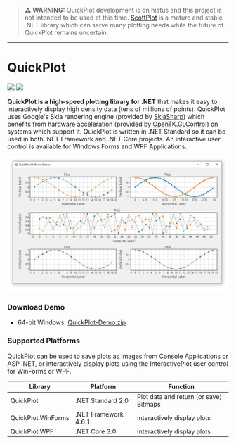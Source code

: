 > **⚠️ WARNING:** QuickPlot development is on hiatus and this project is not intended to be used at this time. [ScottPlot](https://github.com/swharden/ScottPlot) is a mature and stable .NET library which can serve many plotting needs while the future of QuickPlot remains uncertain.

---

# QuickPlot

[![](https://img.shields.io/azure-devops/build/swharden/swharden/1?label=Build&logo=azure%20pipelines)](https://dev.azure.com/swharden/swharden/_build/latest?definitionId=1&branchName=master)
[![](https://img.shields.io/azure-devops/tests/swharden/swharden/1?label=Tests&logo=azure%20pipelines)](https://dev.azure.com/swharden/swharden/_build/latest?definitionId=1&branchName=master)

**QuickPlot is a high-speed plotting library for .NET** that makes it easy to interactively display high density data (tens of millions of points). QuickPlot uses Google's Skia rendering engine (provided by [SkiaSharp](https://www.nuget.org/packages/SkiaSharp/)) which benefits from hardware acceleration (provided by [OpenTK.GLControl](https://www.nuget.org/packages/OpenTK.GLControl/)) on systems which support it. QuickPlot is written in .NET Standard so it can be used in both .NET Framework and .NET Core projects. An interactive user control is available for Windows Forms and WPF Applications. 

![](dev/screenshot.jpg)

### Download Demo
  * 64-bit Windows: [QuickPlot-Demo.zip](demos/QuickPlot-Demo.zip)

### Supported Platforms

QuickPlot can be used to save plots as images from Console Applications or ASP .NET, or interactively display plots using the InteractivePlot user control for WinForms or WPF.

Library | Platform | Function
---|---|---
QuickPlot | .NET Standard 2.0 | Plot data and return (or save) Bitmaps
QuickPlot.WinForms | .NET Framework 4.6.1 | Interactively display plots
QuickPlot.WPF | .NET Core 3.0 | Interactively display plots
